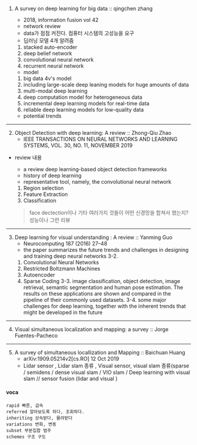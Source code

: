 1. A survey on deep learning for big data :: qingchen zhang
	- 2018, information fusion vol 42
	- network review
	- data가 점점 커진다. 컴퓨터 시스템의 고성능을 요구
	- 딥러닝 모델 4개 알려줌 
	1) stacked auto-encoder 
	2) deep belief network 
	3) convolutional neural network 
	4) recurrent neural network
	
	- model 
	1) big data 4v's model
	2) including large-scale deep leaning models for huge amounts of data
	3) multi-modal deep learning 
	4) deep computation model for heterogeneous data
	5) incremental deep learning models for real-time data 
	6) reliable deep learning models for low-quality data
	
	- potential trends
	
-------------------------------------------------------------------------------

2. Object Detection with deep learning: A review :: Zhong-Qiu Zhao
	- IEEE TRANSACTIONS ON NEURAL NETWORKS AND LEARNING SYSTEMS, VOL. 30, NO. 11, NOVEMBER 2019
* review 내용
	- a review deep learning-based object detection frameworks
	- history of deep learning
	- representative tool, namely, the convolutional neural network
	1) Region selection
	2) Feature Extraction
	3) Classification
	
	> face dectection이나 기타 여러가지 것들이 어떤 신경망을 합쳐서 했는지? 성능이나 그런 리뷰
	

-----------------------------------------------------------------------------

3. Deep learning for visual understanding : A review :: Yanming Guo
	- Neurocomputing 187 (2016) 27–48
	- the paper summarizes the future trends and challenges in designing and training deep neural networks
	3-2. 
	1) Convolutional Neural Networks
	2) Restricted Boltzmann Machines
	3) Autoencoder 
	4) Sparse Coding
	3-3. image classification, object detection, image retrieval, semantic segmentation and human pose estimation. The results on these applications are shown and compared in the pipeline of their commonly used datasets.
	3-4. some major challenges for deep learning, together with the inherent trends that might be developed in the future
	
	
--------------------------------------------------------------------------

4. Visual simultaneous localization and mapping: a survey :: Jorge Fuentes-Pacheco



-------------------------------------------------------------------------

5. A survey of simultaneous locallization and Mapping :: Baichuan Huang
	- arXiv:1909.05214v2[cs.RO] 12 Oct 2019
	- Lidar sensor , Lidar slam 종류 , Visual sensor, visual slam 종류(sparse / semidens / dense visual slam / VIO slam / Deep learning with visual slam // sensor fusion (lidar and visual )
	
	
	
	
	
	
	
	
	
	
	
	




#### voca 
```
rapid 빠른, 급속
referred 알아보도록 하다, 조회하다.
inheriting 상속받다, 물려받다
variations 변화, 변동
subset 부분집합 범주
schemes 구조 구도 
```
